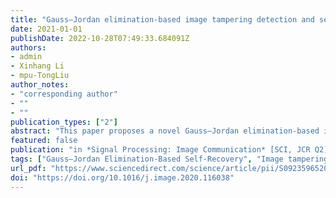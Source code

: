 ```yaml
---
title: "Gauss–Jordan elimination-based image tampering detection and self-recovery"
date: 2021-01-01
publishDate: 2022-10-28T07:49:33.684091Z
authors:
- admin
- Xinhang Li
- mpu-TongLiu
author_notes:
- "corresponding author"
- ""
- ""
publication_types: ["2"]
abstract: "This paper proposes a novel Gauss–Jordan elimination-based image tampering detection and self-recovery scheme, aiming at dealing with the problem of malicious tampering on digital images. To deal with the copy–move tampering which is challenging because the tampered region may contain the watermark information, we propose the Improved Check Bits Generation algorithm during watermark generation, to generate the check bits for tampering detection. Meanwhile, the recovery bits are reconstructed according to the fundamental of Gauss–Jordan Elimination, for purpose of image contents self-recovery. To improve the accuracy of detection and the quality of recovered images, we propose the Morphological Processing-Based Enhancement method and the Edge Extension preprocessing respectively during and after the tampering detection Finally, the Gauss–JordanElimination-Based Self-Recovery method is proposed to recover the damaged content mathematically on basis of the detected results. By employing the unchanged recovery bits which are embedded in the non-tampered region, the failure in recovery caused by the damaged recovery bits can be completely avoided. A large number of experiments have been conducted to show the very good performance of the proposed scheme. The precision, recall, and F1 score are calculated for evaluation of tampering detection, while the PSNR values are calculated for evaluation of image recovery. The comparisons with the state-of-the-art methods show that the proposed scheme shows the superiorities in terms of imperceptibility, security and recovery capability. The experimental result indicates the average PSNR of recovered image is 44.415dB."
featured: false
publication: "in *Signal Processing: Image Communication* [SCI, JCR Q2]"
tags: ["Gauss–Jordan Elimination-Based Self-Recovery", "Image tampering detection", "Improved check bits generation", "Morphological processing-based enhancement"]
url_pdf: "https://www.sciencedirect.com/science/article/pii/S0923596520301855"
doi: "https://doi.org/10.1016/j.image.2020.116038"
---
```


